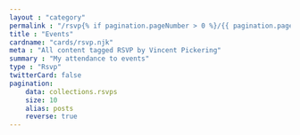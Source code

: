 ```yaml
---
layout : "category"
permalink : "/rsvp{% if pagination.pageNumber > 0 %}/{{ pagination.pageNumber + 1}}{% endif %}/"
title : "Events"
cardname: "cards/rsvp.njk"
meta : "All content tagged RSVP by Vincent Pickering"
summary : "My attendance to events"
type : "Rsvp"
twitterCard: false
pagination:
    data: collections.rsvps
    size: 10
    alias: posts
    reverse: true
---
```

